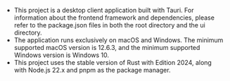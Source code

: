 - This project is a desktop client application built with Tauri. For information about the frontend framework and dependencies, please refer to the package.json files in both the root directory and the ui directory.
- The application runs exclusively on macOS and Windows. The minimum supported macOS version is 12.6.3, and the minimum supported Windows version is Windows 10.
- This project uses the stable version of Rust with Edition 2024, along with Node.js 22.x and pnpm as the package manager.
